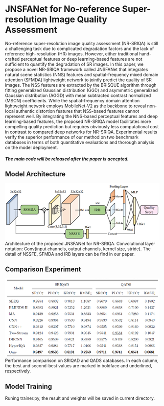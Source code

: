# JNSFANet for No-reference Super-resolution Image Quality Assessment
No-reference super-resolution image quality assessment (NR-SRIQA) is still a challenging task due to complicated degradation factors and the lack of reference high-resolution (HR) images. However, either traditional hand-crafted perceptual features or deep learning-based features are not sufficient to quantify the degradation of SR images. In this paper, we propose a novel NR-SRIQA framework called JNSFANet that integrates natural scene statistics (NNS) features and spatial-frequency mixed domain attention (SFMDA) lightweight network to jointly predict the quality of SR images. The NSS features are extracted by the BRISQUE algorithm through fitting generalized Gaussian distribution (GGD) and asymmetric generalized Gaussian distribution (AGGD) with mean subtracted contrast normalized (MSCN) coefficients. While the spatial-frequency domain attention lightweight network employs MobileNet-V2 as the backbone to reveal non-local authentic distortion features that NSS-based features cannot represent well. By integrating the NNS-based perceptual features and deep learning-based features, the proposed NR-SRIQA model facilitates more compelling quality prediction but requires obviously less computational cost in contrast to compared deep networks for NR-SRIQA. Experimental results verify the superior performance of our method on two benchmark databases in terms of both quantitative evaluations and thorough analysis on the model deployment.
##### The main code will be released after the paper is accepted.

## Model Architecture
![image](https://github.com/kbzhang0505/JNSFANet/blob/main/figures/1.png)
Architecture of the proposed JNSFANet for NR-SRIQA. Convolutional layer notation: Conv(input channels, output channels, kernel size, stride). The detail of NSSFE, SFMDA and IRB layers can be find in our paper.
## Comparison Experiment
![image](https://github.com/kbzhang0505/JNSFANet/blob/main/figures/2.png)
Performance comparison on SRIQAD and QADS databases. In each column, the best and second-best values are marked in boldface and underlined, respectively.
## Model Training
Runing trainer.py, the result and weights will be saved in current directory.
